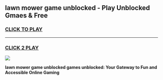 
## lawn mower game unblocked - Play Unblocked Gmaes & Free
<h3>
<a href="https://news.freeplayer.one?title=lawn_mower_game_unblocked&ref=16F">CLICK TO PLAY</a></h3>
<hr>

<h3>
<a href="https://news.freeplayer.one?title=lawn_mower_game_unblocked&ref=16F">CLICK 2 PLAY</a>
  
</h3>

<a href="https://news.freeplayer.one?title=lawn_mower_game_unblocked&ref=16F/"><img src="https://clearcache.store/games.png"></a>


**lawn mower game unblocked games unblocked: Your Gateway to Fun and Accessible Online Gaming**
